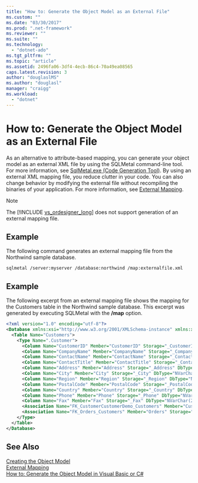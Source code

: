 ```yaml
---
title: "How to: Generate the Object Model as an External File"
ms.custom: ""
ms.date: "03/30/2017"
ms.prod: ".net-framework"
ms.reviewer: ""
ms.suite: ""
ms.technology: 
  - "dotnet-ado"
ms.tgt_pltfrm: ""
ms.topic: "article"
ms.assetid: 2496fa06-3df4-4ecb-86c4-70a49ea08565
caps.latest.revision: 3
author: "douglaslMS"
ms.author: "douglasl"
manager: "craigg"
ms.workload: 
  - "dotnet"
---
```

# How to: Generate the Object Model as an External File
As an alternative to attribute-based mapping, you can generate your object model as an external XML file by using the SQLMetal command-line tool. For more information, see [SqlMetal.exe (Code Generation Tool)](../../../../../../docs/framework/tools/sqlmetal-exe-code-generation-tool.md). By using an external XML mapping file, you reduce clutter in your code. You can also change behavior by modifying the external file without recompiling the binaries of your application. For more information, see [External Mapping](../../../../../../docs/framework/data/adonet/sql/linq/external-mapping.md).  
  
> [!NOTE]
>  The [!INCLUDE [vs_ordesigner_long](../../../../../../includes/vs-ordesigner-long-md.md)] does not support generation of an external mapping file.  
  
## Example  
 The following command generates an external mapping file from the Northwind sample database.  
  
```  
sqlmetal /server:myserver /database:northwind /map:externalfile.xml  
```  
  
## Example  
 The following excerpt from an external mapping file shows the mapping for the Customers table in the Northwind sample database. This excerpt was generated by executing SQLMetal with the **/map** option.  
  
```xml  
<?xml version="1.0" encoding="utf-8"?>  
<Database xmlns:xsi="http://www.w3.org/2001/XMLSchema-instance" xmlns:xsd="http://www.w3.org/2001/XMLSchema" Name="northwnd">  
  <Table Name="Customers">  
    <Type Name=".Customer">  
      <Column Name="CustomerID" Member="CustomerID" Storage="_CustomerID" DbType="NChar(5) NOT NULL" CanBeNull="False" IsPrimaryKey="True" />  
      <Column Name="CompanyName" Member="CompanyName" Storage="_CompanyName" DbType="NVarChar(40) NOT NULL" CanBeNull="False" />  
      <Column Name="ContactName" Member="ContactName" Storage="_ContactName" DbType="NVarChar(30)" />  
      <Column Name="ContactTitle" Member="ContactTitle" Storage="_ContactTitle" DbType="NVarChar(30)" />  
      <Column Name="Address" Member="Address" Storage="_Address" DbType="NVarChar(60)" />  
      <Column Name="City" Member="City" Storage="_City" DbType="NVarChar(15)" />  
      <Column Name="Region" Member="Region" Storage="_Region" DbType="NVarChar(15)" />  
      <Column Name="PostalCode" Member="PostalCode" Storage="_PostalCode" DbType="NVarChar(10)" />  
      <Column Name="Country" Member="Country" Storage="_Country" DbType="NVarChar(15)" />  
      <Column Name="Phone" Member="Phone" Storage="_Phone" DbType="NVarChar(24)" />  
      <Column Name="Fax" Member="Fax" Storage="_Fax" DbType="NVarChar(24)" />  
      <Association Name="FK_CustomerCustomerDemo_Customers" Member="CustomerCustomerDemos" Storage="_CustomerCustomerDemos" ThisKey="CustomerID" OtherTable="CustomerCustomerDemo" OtherKey="CustomerID" DeleteRule="NO ACTION" />  
      <Association Name="FK_Orders_Customers" Member="Orders" Storage="_Orders" ThisKey="CustomerID" OtherTable="Orders" OtherKey="CustomerID" DeleteRule="NO ACTION" />  
    </Type>  
  </Table>  
</Database>  
```  
  
## See Also  
 [Creating the Object Model](../../../../../../docs/framework/data/adonet/sql/linq/creating-the-object-model.md)  
 [External Mapping](../../../../../../docs/framework/data/adonet/sql/linq/external-mapping.md)  
 [How to: Generate the Object Model in Visual Basic or C#](../../../../../../docs/framework/data/adonet/sql/linq/how-to-generate-the-object-model-in-visual-basic-or-csharp.md)
